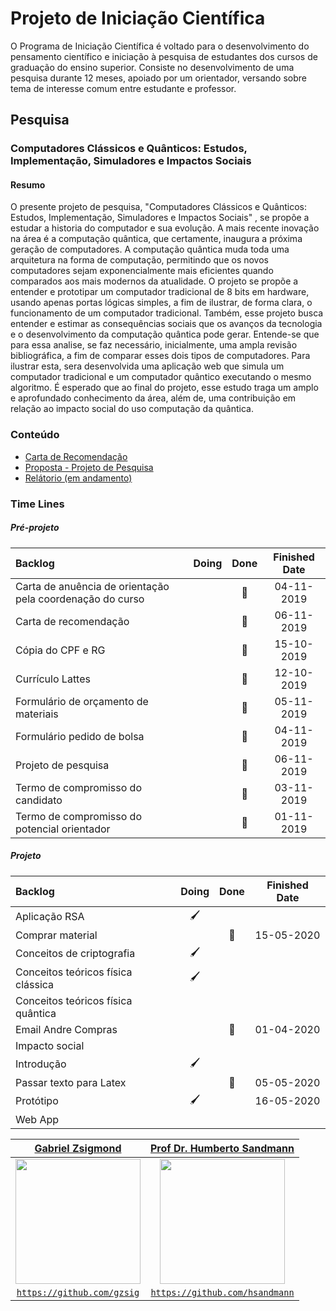 <!--
<style>
.avatar {
  border-radius: 8px;
  box-shadow: 1px 4px 15px #d2d2d2
}
</style>
-->
# Projeto de Iniciação Científica

O Programa de Iniciação Científica é voltado para o desenvolvimento do pensamento científico e iniciação à pesquisa de estudantes dos cursos de graduação do ensino superior. Consiste no desenvolvimento de uma pesquisa durante 12 meses, apoiado por um orientador, versando sobre tema de interesse comum entre estudante e professor.

## Pesquisa

### Computadores Clássicos e Quânticos: Estudos, Implementação, Simuladores e Impactos Sociais

#### Resumo

O presente projeto de pesquisa, "Computadores Clássicos e Quânticos: Estudos, Implementação, Simuladores e Impactos Sociais" , se propõe a estudar a historia do computador e sua evolução. A mais recente inovação na área é a computação quântica, que certamente, inaugura a próxima geração de computadores. A computação quântica muda toda uma arquitetura na forma de computação, permitindo que os novos computadores sejam exponencialmente mais eficientes quando comparados aos mais modernos da atualidade. O projeto se propõe a entender e prototipar um computador tradicional de 8 bits em hardware, usando apenas portas lógicas simples, a fim de ilustrar, de forma clara, o funcionamento de um computador tradicional. Também, esse projeto busca entender e estimar as consequências sociais que os avanços da tecnologia e o desenvolvimento da computação quântica pode gerar. Entende-se que para essa analise, se faz necessário, inicialmente, uma ampla revisão bibliográfica, a fim de comparar esses dois tipos de computadores. Para ilustrar esta, sera desenvolvida uma aplicação web que simula um computador tradicional e um computador quântico executando o mesmo algoritmo. É esperado que ao final do projeto, esse estudo traga um amplo e aprofundado conhecimento da área, além de, uma contribuição em relação ao impacto social do uso computação da quântica.

### Conteúdo

- [Carta de Recomendação](https://drive.google.com/file/d/1MXZkaBesbQW2g_WaWSG85M8X1Zsa3bWK/view?usp=sharing)
- [Proposta - Projeto de Pesquisa](https://drive.google.com/file/d/1Fj6oEMw1DZtSEohj1P5LZT-rMY8O65uG/view?usp=sharing)
- [Relátorio (em andamento)](relatorio/main.pdf)

### Time Lines

##### Pré-projeto

| Backlog                                                   | Doing | Done | Finished Date |
| :-------------------------------------------------------- | :---: | :--: | :-----------: |
| Carta de anuência de orientação pela coordenação do curso |       |  📄  |  04-11-2019   |
| Carta de recomendação                                     |       |  📄  |  06-11-2019   |
| Cópia do CPF e RG                                         |       |  📄  |  15-10-2019   |
| Currículo Lattes                                          |       |  📄  |  12-10-2019   |
| Formulário de orçamento de materiais                      |       |  📄  |  05-11-2019   |
| Formulário pedido de bolsa                                |       |  📄  |  04-11-2019   |
| Projeto de pesquisa                                       |       |  📄  |  06-11-2019   |
| Termo de compromisso do candidato                         |       |  📄  |  03-11-2019   |
| Termo de compromisso do potencial orientador              |       |  📄  |  01-11-2019   |

##### Projeto

| Backlog                            | Doing | Done | Finished Date |
| :--------------------------------- | :---: | :--: | :-----------: |
| Aplicação RSA                      |   🖌   |      |               |
| Comprar material                   |       |  📄  |  15-05-2020   |
| Conceitos de criptografia          |   🖌   |      |               |
| Conceitos teóricos física clássica |   🖌   |      |               |
| Conceitos teóricos física quântica |       |      |               |
| Email Andre Compras                |       |  📄  |  01-04-2020   |
| Impacto social                     |       |      |               |
| Introdução                         |   🖌   |      |               |
| Passar texto para Latex            |       |  📄  |  05-05-2020   |
| Protótipo                          |   🖌   |      |  16-05-2020   |
| Web App                            |       |      |               |

<!-- 
### Referências

#### Ben Eater

- [Build an 8-bit computer from scratch](https://eater.net/8bit)
- [youtube playlist](https://www.youtube.com/playlist?list=PLowKtXNTBypGqImE405J2565dvjafglHU)

#### Leituras

- [Artigos Científicos](https://drive.google.com/drive/folders/10tr7DVBDXhUS95Yhtqn8QRnDtbjrO6oZ?usp=sharing)

- [Revistas/Jornais](https://drive.google.com/drive/folders/1tBOv73V5RPcxrWOQVBtOfLLAwgyqQ-u4?usp=sharing)

##### Youtube

- [If You Don't Understand Quantum Physics, Try This!](https://www.youtube.com/watch?v=Usu9xZfabPM)
- [How Does a Quantum Computer Work?](https://www.youtube.com/watch?v=g_IaVepNDT4)
- [Quantum Computing for Dummies : A Simple Explanation for Normal People](https://www.youtube.com/watch?v=lypnkNm0B4A)
- [Lunch & Learn: Quantum Computing](https://www.youtube.com/watch?v=7susESgnDv8)
- [A Beginner’s Guide To Quantum Computing](https://www.youtube.com/watch?v=JRIPV0dPAd4&feature=youtu.be)
- [How Quantum Computers Could Change the World](https://www.youtube.com/watch?v=kEJBxotcxRw&app=desktop)
- [Quantum Computers - FULLY Explained!](https://www.youtube.com/watch?v=PzL-oXxNGVM)
- [Quantum Theory Made Easy 2](https://www.youtube.com/watch?v=FlIrgE5T_g0&feature=youtu.be)
- [What is Quantum Mechanical Superposition?](https://www.youtube.com/watch?v=3E3QT-QU0bw&feature=youtu.be)

##### Conceitos

- [What is a Turing machine?](https://www.cl.cam.ac.uk/projects/raspberrypi/tutorials/turing-machine/one.html)
- [Turing machine vs Von Neuman machine](https://stackoverflow.com/questions/2782014/turing-machine-vs-von-neuman-machine)
- [IME História do Computador](https://www.ime.usp.br/~macmulti/historico/) 
-->

|                             <a href="https://www.linkedin.com/in/gzsig/" target="_blank">**Gabriel Zsigmond**</a>                              | <a href="https://www.linkedin.com/in/hsandmann/" target="_blank">**Prof Dr. Humberto Sandmann**</a> |
| :--------------------------------------------------------------------------------------------------------------------------------------------: | :-------------------------------------------------------------------------------------------------: |
| <img class="avatar" src="https://avatars0.githubusercontent.com/u/45796046?s=400&u=0c756f32e5b3554fc112a7713b6421ba8e4edac0&v=4" width="200"/> | <img class="avatar" src="https://avatars3.githubusercontent.com/u/20843348?s=400&v=4" width="200"/> |
|                               <a href="https://github.com/gzsig" target="_blank">`https://github.com/gzsig`</a>                                |      <a href="https://github.com/hsandmann" target="_blank">`https://github.com/hsandmann`</a>      |
